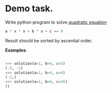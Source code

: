 # Demo task.

Write python program to solve [quadratic equation](https://en.wikipedia.org/wiki/Quadratic_equation) 
```python
a * x * x + b * x + c == 0 
```
Result should be sorted by ascential order.

__Examples__:
```python

>>> solution(a=1, b=6, c=5)
(-5, -1)
>>> solution(a=1, b=4, c=4)
(-2,)
>>> solution(a=1, b=6, c=45)
()
```
